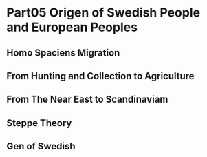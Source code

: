 # Part05 Origen of Swedish People and European Peoples

## Homo Spaciens Migration

## From Hunting and Collection to Agriculture

## From The Near East to Scandinaviam

## Steppe Theory

## Gen of Swedish




